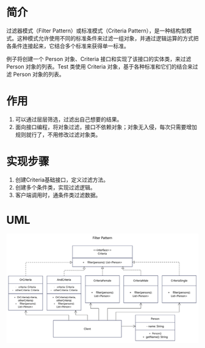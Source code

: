 # 简介
过滤器模式（Filter Pattern）或标准模式（Criteria Pattern），是一种结构型模式。这种模式允许使用不同的标准条件来过滤一组对象，并通过逻辑运算的方式把各条件连接起来，它结合多个标准来获得单一标准。

例子将创建一个 Person 对象、Criteria 接口和实现了该接口的实体类，来过滤 Person 对象的列表。Test 类使用 Criteria 对象，基于各种标准和它们的结合来过滤 Person 对象的列表。

# 作用
1. 可以通过层层筛选，过滤出自己想要的结果。
2. 面向接口编程，将对象过滤，接口不依赖对象；对象无入侵，每次只需要增加规则就行了，不用修改过滤对象类。

# 实现步骤
1. 创建Criteria基础接口，定义过滤方法。
2. 创建多个条件类，实现过滤逻辑。
3. 客户端调用时，通条件类过滤数据。

# UML
<img src="../docs/uml/filter-pattern.png">